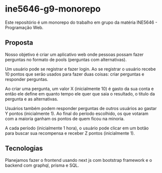 # ine5646-g9-monorepo
Este repositório é um monorepo do trabalho em grupo da matéria INE5646 - Programação Web. 

## Proposta

Nosso objetivo é criar um aplicativo web onde pessoas possam fazer perguntas no formato de pools (perguntas com alternativas).

Um usuário pode se registrar e fazer login. Ao se registrar o usuário recebe 10 pontos que serão usados para fazer duas coisas: criar perguntas e responder perguntas.


Ao criar uma pergunta, um valor X (inicialmente 10) é gasto da sua conta e então ele define em quanto tempo ele quer que saia o resultado, o titulo da pergunta e as alternativas.


Usuários também podem responder perguntas de outros usuários ao gastar Y pontos (inicialmente 1). Ao final do período escolhido, os que votaram com a maioria ganham os pontos de quem ficou na minoria.


A cada período (inicialmente 1 hora), o usuário pode clicar em um botão para buscar sua recompensa e receber Z pontos (inicialmente 1).

## Tecnologias

Planejamos fazer o frontend usando next js com bootstrap framework e o backend com graphql, prisma e SQL.